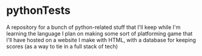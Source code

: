 # pythonTests
A repository for a bunch of python-related stuff that I'll keep while I'm learning the language
I plan on making some sort of platforming game that I'll have hosted on a website I make with HTML, with a database for keeping scores (as a way to tie in a full stack of tech)
